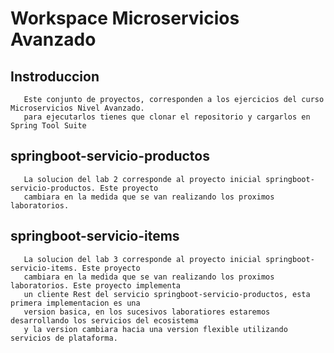 ﻿# Workspace Microservicios Avanzado
 ## Instroduccion
 
 ```
    Este conjunto de proyectos, corresponden a los ejercicios del curso Microservicios Nivel Avanzado.
    para ejecutarlos tienes que clonar el repositorio y cargarlos en Spring Tool Suite
 ```
 
 ## springboot-servicio-productos
 ```
    La solucion del lab 2 corresponde al proyecto inicial springboot-servicio-productos. Este proyecto
    cambiara en la medida que se van realizando los proximos laboratorios.
 ```
 ## springboot-servicio-items
 ```
    La solucion del lab 3 corresponde al proyecto inicial springboot-servicio-items. Este proyecto
    cambiara en la medida que se van realizando los proximos laboratorios. Este proyecto implementa
    un cliente Rest del servicio springboot-servicio-productos, esta primera implementacion es una
    version basica, en los sucesivos laboratiores estaremos desarrollando los servicios del ecosistema
    y la version cambiara hacia una version flexible utilizando servicios de plataforma.
 ```
